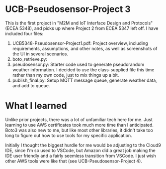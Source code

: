 # UCB-Pseudosensor-Project 3

This is the first project in "M2M and IoT Interface Design and Protocols" (ECEA 5348), and picks up where Project 2 from ECEA 5347 left off. I have included four files:
  1.  UCB5348-Pseudosensor-Project1.pdf: Project overview, including requirements, assumptions, and other notes, as well as screenshots of the UI in several scenarios.
  2.  boto_retrieve.py:   
  4.  pseudosensor.py: Starter code used to generate pseudorandom weather information. I decided to use the class-supplied file this time rather than my own code, just to mix things up a bit. 
  5.  publish_final.py: Setup MQTT message queue, generate weather data, and add to queue.

# What I learned

Unlike prior projects, there was a lot of unfamiliar tech here for me. Just learning to use AWS certificates took much more time than I anticipated. Boto3 was also new to me, but like most other libraries, it didn't take too long to figure out how to use tools for my specific application. 

Initially I thought the biggest hurdle for me would be adjusting to the Cloud9 IDE, since I'm so used to VSCode, but Amazon did a great job making the IDE user friendly and a fairly seemless transition from VSCode. I just wish other AWS tools were like that (see UCB-Pseudosensor-Project 4).
